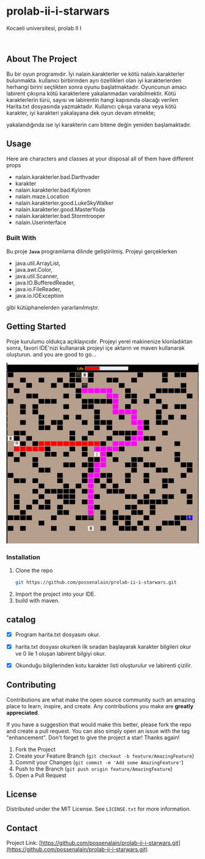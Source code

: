 # prolab-ii-i-starwars

Kocaeli universitesi, prolab II I

<br />


<!-- ABOUT THE PROJECT -->
## About The Project

<p>
Bu bir oyun programıdır.
İyi nalain.karakterler ve kötü nalain.karakterler bulunmakta.
kullanıcı birbirinden ayrı özellikleri olan iyi karakterlerden herhangi birini seçtikten sonra oyunu başlatmaktadır.
Oyuncunun amacı labirent çıkışına kötü karakterlere yakalanmadan varabilmektir.
Kötü karakterlerin türü, sayısı ve labirentin hangi kapısında olacağı verilen Harita.txt dosyasında yazmaktadır.
Kullanıcı çıkışa varana veya kötü karakter, iyi karakteri yakalayana dek oyun devam etmekte;

yakalandığında ise iyi karakterin canı bitene değin yeniden başlamaktadır.
</p>

## Usage

Here are characters and classes at your disposal all of them have different props

* nalain.karakterler.bad.Darthvader
* karakter
* nalain.karakterler.bad.Kyloren
* nalain.maze.Location
* nalain.karakterler.good.LukeSkyWalker
* nalain.karakterler.good.MasterYoda
* nalain.karakterler.bad.Stormtrooper
* nalain.Userinterface


### Built With

Bu proje **`Java`** programlama dilinde geliştirilmiş.
Projeyi gerçeklerken 

* java.util.ArrayList, 
* java.awt.Color, 
* java.util.Scanner, 
* java.IO.BufferedReader, 
* java.io.FileReader, 
* java.io.IOException 

gibi kütüphanelerden yararlanılmıştır.

## Getting Started

Proje kurulumu oldukça açıklayıcıdır. Projeyi yerel makinenize klonladıktan sonra,
favori IDE'nizi kullanarak projeyi içe aktarın ve maven kullanarak oluşturun. and you are good to go...

![algorithm running](resources\shots\running.jpg)

### Installation
1. Clone the repo
   ```sh
   git https://github.com/possenalain/prolab-ii-i-starwars.git
   ```
2. Import the project into your IDE.
3. build with maven.


<!-- USAGE EXAMPLES -->


<!-- ROADMAP -->
## catalog

- [x] Program harita.txt dosyasını okur.
- [x] harita.txt dosyası okurken ilk sıradan başlayarak karakter bilgileri okur ve 0 ile 1 oluşan labirent bilgiyi okur.
- [x] Okunduğu bilgilerinden kotu karakter listi oluşturulur ve labirenti çizilir.


<!-- CONTRIBUTING -->
## Contributing

Contributions are what make the open source community such an amazing place to learn, inspire, and create. Any contributions you make are **greatly appreciated**.

If you have a suggestion that would make this better, please fork the repo and create a pull request. You can also simply open an issue with the tag "enhancement".
Don't forget to give the project a star! Thanks again!

1. Fork the Project
2. Create your Feature Branch (`git checkout -b feature/AmazingFeature`)
3. Commit your Changes (`git commit -m 'Add some AmazingFeature'`)
4. Push to the Branch (`git push origin feature/AmazingFeature`)
5. Open a Pull Request


<!-- LICENSE -->
## License

Distributed under the MIT License. See `LICENSE.txt` for more information.

<!-- CONTACT -->
## Contact

Project Link: [https://github.com/possenalain/prolab-ii-i-starwars.git](https://github.com/possenalain/prolab-ii-i-starwars.git)



